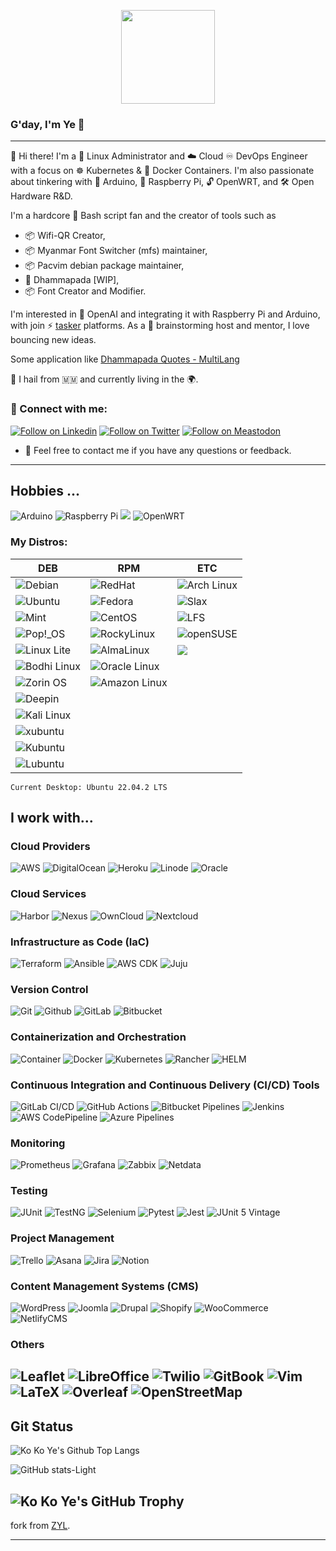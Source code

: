 <p align="center">
<img height="150" align="center" src="https://i.pinimg.com/originals/48/9b/af/489baf2d29ab40adef7e83b7b89dce1f.gif">
</p>


### G'day, I'm Ye 👋
---
👋 Hi there! 
I'm a 🐧 Linux Administrator and ☁️ Cloud ♾️ DevOps Engineer with a focus on ☸️ Kubernetes & 🐳 Docker Containers. 
I'm also passionate about tinkering with 🤖 Arduino, 🍓 Raspberry Pi, 🔓 OpenWRT, and 🛠️ Open Hardware R&D.

I'm a hardcore 🐚 Bash script fan and the creator of tools such as 
- 📦 Wifi-QR Creator, 
- 📦 Myanmar Font Switcher (mfs) maintainer, 
- 📦 Pacvim debian package maintainer,
- 🪷 Dhammapada [WIP],
- 📦 Font Creator and Modifier.

I'm interested in 🤖 OpenAI and integrating it with Raspberry Pi and Arduino, with join ⚡ [tasker](https://tasker.joaoapps.com/) platforms. As a 🧠 brainstorming host and mentor, I love bouncing new ideas.

Some application like [Dhammapada Quotes - MultiLang](https://play.google.com/store/apps/details?id=com.osstechsolution.dhammapada)

📍 I hail from 🇲🇲 and currently living in the 🌍.

### 🤝 Connect with me:

[![Follow on Linkedin](https://img.shields.io/badge/kokoye2007-0A66C2?style=for-the-badge&logo=linkedin&logoColor=white)](https://www.linkedin.com/in/kokoye2007)
[![Follow on Twitter](https://img.shields.io/badge/kokoye2007-1DA1F2?style=for-the-badge&logo=twitter&logoColor=white)](https://twitter.com/kokoye2007)
[![Follow on Meastodon](https://img.shields.io/badge/kokoye2007-6364FF?style=for-the-badge&logo=mastodon&logoColor=white)](https://burma.social/@kokoye2007)



- 💬 Feel free to contact me if you have any questions or feedback.

---
## Hobbies ...
![Arduino](https://img.shields.io/badge/Arduino-00979D?style=for-the-badge&logo=Arduino&logoColor=white)
![Raspberry Pi](https://img.shields.io/badge/Raspberry%20Pi-A22846?style=for-the-badge&logo=Raspberry%20Pi&logoColor=white)
![](https://img.shields.io/badge/Linux-FCC624?style=for-the-badge&logo=linux&logoColor=black)
 ![OpenWRT](https://img.shields.io/badge/OpenWrt-00B5E2?style=for-the-badge&logo=OpenWrt&logoColor=white)

### My Distros: 
| DEB |  RPM | ETC |
|---|---|---|
| ![Debian](https://img.shields.io/badge/Debian-A81D33?style=for-the-badge&logo=debian&logoColor=white) | ![RedHat](https://img.shields.io/badge/Red%20Hat-EE0000?style=for-the-badge&logo=redhat&logoColor=white) | ![Arch Linux](https://img.shields.io/badge/Arch_Linux-1793D1?style=for-the-badge&logo=arch-linux&logoColor=white) |
| ![Ubuntu](https://img.shields.io/badge/Ubuntu-E95420?style=for-the-badge&logo=ubuntu&logoColor=white) | ![Fedora](https://img.shields.io/badge/Fedora-294172?style=for-the-badge&logo=fedora&logoColor=white) | ![Slax](https://img.shields.io/badge/Slax-linux?style=for-the-badge&logo=linux&logoColor=white) |
| ![Mint](https://img.shields.io/badge/Linux_Mint-87CF3E?style=for-the-badge&logo=linux-mint&logoColor=white) | ![CentOS](https://img.shields.io/badge/Cent%20OS-262577?style=for-the-badge&logo=CentOS&logoColor=white) | ![LFS](https://img.shields.io/badge/LFS-ECD53F?style=for-the-badge&logo=linux&logoColor=white) |
| ![Pop!_OS](https://img.shields.io/badge/Pop!_OS-48B9C7?style=for-the-badge&logo=Pop!_OS&logoColor=white) | ![RockyLinux](https://img.shields.io/badge/rocky_linux-10B981?style=for-the-badge&logo=Rocky%20Linux&logoColor=white) | ![openSUSE](https://img.shields.io/badge/openSUSE-73BA25?style=for-the-badge&logo=openSUSE&logoColor=white) |
| ![Linux Lite](https://img.shields.io/badge/Linux_Lite-778833?style=for-the-badge&logo=linux&logoColor=white) | ![AlmaLinux](https://img.shields.io/badge/AlmaLinux-F0d084?style=for-the-badge&logo=linux&logoColor=white) | ![](https://img.shields.io/badge/Alpine_Linux-0D597F?style=for-the-badge&logo=alpine-linux&logoColor=white)| 
| ![Bodhi Linux](https://img.shields.io/badge/Bodhi_Linux-00d084?style=for-the-badge&logo=linux&logoColor=white) | ![Oracle Linux](https://img.shields.io/badge/Oracle_Linux-F80000?style=for-the-badge&logo=Oracle&logoColor=white) | |
| ![Zorin OS](https://img.shields.io/badge/Zorin%20OS-0CC1F3?style=for-the-badge&logo=zorin&logoColor=white) | ![Amazon Linux](https://img.shields.io/badge/Amazon_linux-ff9900?style=for-the-badge&logo=Amazon&logoColor=white) | |
| ![Deepin](https://img.shields.io/badge/Deepin-007CFF?style=for-the-badge&logo=deepin&logoColor=white) | | |
| ![Kali Linux](https://img.shields.io/badge/Kali_Linux-557C94?style=for-the-badge&logo=kali-linux&logoColor=white) | | |
|![xubuntu](https://img.shields.io/badge/Xubuntu-2284F2?style=for-the-badge&logo=xfce&logoColor=white)|||
|![Kubuntu](https://img.shields.io/badge/Kubuntu-0079C1?style=for-the-badge&logo=kubuntu&logoColor=white) | | |
| ![Lubuntu](https://img.shields.io/badge/Lubuntu-0068C8?style=for-the-badge&logo=lubuntu&logoColor=white) | | |
```
Current Desktop: Ubuntu 22.04.2 LTS
```



## I work with...

### Cloud Providers
![AWS](https://img.shields.io/badge/AWS-%23FF9900.svg?style=for-the-badge&logo=amazon-aws&logoColor=white)
![DigitalOcean](https://img.shields.io/badge/DigitalOcean-0080FF.svg?style=for-the-badge&logo=digitalocean&logoColor=white)
![Heroku](https://img.shields.io/badge/Heroku-430098?style=for-the-badge&logo=heroku&logoColor=white)
![Linode](https://img.shields.io/badge/Linode-00A95C?style=for-the-badge&logo=Linode&logoColor=white)
![Oracle](https://img.shields.io/badge/Oracle-F80000?style=for-the-badge&logo=oracle&logoColor=black)

### Cloud Services
![Harbor](https://img.shields.io/badge/Harbor-60B932?style=for-the-badge&logo=harbor&logoColor=white)
![Nexus](https://img.shields.io/badge/Nexus-DBDBDB?style=for-the-badge&logo=nexus&logoColor=white)
![OwnCloud](https://img.shields.io/badge/ownCloud-0099C9?style=for-the-badge&logo=owncloud&logoColor=white)
![Nextcloud](https://img.shields.io/badge/NexCloud-0082C9?style=for-the-badge&logo=nextcloud&logoColor=white)

### Infrastructure as Code (IaC)

![Terraform](https://img.shields.io/badge/terraform-%235835CC.svg?style=for-the-badge&logo=terraform&logoColor=white)
![Ansible](https://img.shields.io/badge/Ansible-000000?style=for-the-badge&logo=ansible&logoColor=white)
![AWS CDK](https://img.shields.io/badge/AWS%20CDK-%23F7DF1E.svg?style=for-the-badge&logo=amazonaws&logoColor=black)
![Juju](https://img.shields.io/badge/Juju-1E4F8F?style=for-the-badge&logo=Juju&logoColor=white)

### Version Control

![Git](https://img.shields.io/badge/Git-F05032?style=for-the-badge&logo=git&logoColor=white)
![Github](https://img.shields.io/badge/GitHub-100000?style=for-the-badge&logo=github&logoColor=white)
![GitLab](https://img.shields.io/badge/gitlab-FC6D26.svg?style=for-the-badge&logo=gitlab&logoColor=white)
![Bitbucket](https://img.shields.io/badge/bitbucket-0052CC.svg?style=for-the-badge&logo=bitbucket&logoColor=white)

### Containerization and Orchestration
![Container](https://img.shields.io/badge/Container-333333?style=for-the-badge&logo=linuxcontainers&logoColor=white)
![Docker](https://img.shields.io/badge/Docker-2496ED?style=for-the-badge&logo=docker&logoColor=white)
![Kubernetes](https://img.shields.io/badge/Kubernetes-326CE5?style=for-the-badge&logo=kubernetes&logoColor=white)
![Rancher](https://img.shields.io/badge/Rancher-0075A8?style=for-the-badge&logo=rancher&logoColor=white)
![HELM](https://img.shields.io/badge/Helm-0F1689?style=for-the-badge&logo=Helm&labelColor=0F1689)

### Continuous Integration and Continuous Delivery (CI/CD) Tools

![GitLab CI/CD](https://img.shields.io/badge/GitLab%20CI%2FCD-FCA121?style=for-the-badge&logo=GitLab&logoColor=white)
![GitHub Actions](https://img.shields.io/badge/GitHub%20Actions-%232671E5.svg?style=for-the-badge&logo=githubactions&logoColor=white)
![Bitbucket Pipelines](https://img.shields.io/badge/Bitbucket%20Pipelines-0052CC?style=for-the-badge&logo=Bitbucket&logoColor=white)
![Jenkins](https://img.shields.io/badge/Jenkins-D24939?style=for-the-badge&logo=Jenkins&logoColor=white)
![AWS CodePipeline](https://img.shields.io/badge/AWS%20CodePipeline-%23323330.svg?style=for-the-badge&logo=amazon-aws&logoColor=white)
![Azure Pipelines](https://img.shields.io/badge/Azure%20Pipelines-0078D7?style=for-the-badge&logo=azuredevops&logoColor=white)


### Monitoring

![Prometheus](https://img.shields.io/badge/Prometheus-E6522C?style=for-the-badge&logo=prometheus&logoColor=white)
![Grafana](https://img.shields.io/badge/Grafana-F46800?style=for-the-badge&logo=Grafana&logoColor=white) 
![Zabbix](https://img.shields.io/badge/Zabbix-F05032?style=for-the-badge&logo=zabbix&logoColor=white)
![Netdata](https://img.shields.io/badge/Netdata-00C7B7?style=for-the-badge&logo=netdata&logoColor=white)

### Testing

![JUnit](https://img.shields.io/badge/JUnit-25A162?style=for-the-badge&logo=junit5&logoColor=white)
![TestNG](https://img.shields.io/badge/TestNG-007CFF?style=for-the-badge&logo=testng&logoColor=white)
![Selenium](https://img.shields.io/badge/Selenium-43B02A?style=for-the-badge&logo=selenium&logoColor=white)
![Pytest](https://img.shields.io/badge/pytest-0A9EDC?style=for-the-badge&logo=pytest&logoColor=white)
![Jest](https://img.shields.io/badge/Jest-C21325?style=for-the-badge&logo=jest&logoColor=white)
![JUnit 5 Vintage](https://img.shields.io/badge/JUnit_5_Vintage-25A162?style=for-the-badge&logo=junit5&logoColor=white)

### Project Management
![Trello](https://img.shields.io/badge/Trello-0079BF?style=for-the-badge&logo=Trello&logoColor=white)
![Asana](https://img.shields.io/badge/Asana-273347?style=for-the-badge&logo=Asana&logoColor=white)
![Jira](https://img.shields.io/badge/Jira-0052CC?style=for-the-badge&logo=Jira&logoColor=white)
![Notion](https://img.shields.io/badge/Notion-000000?style=for-the-badge&logo=notion&logoColor=white)

### Content Management Systems (CMS)

![WordPress](https://img.shields.io/badge/WordPress-21759B?style=for-the-badge&logo=wordpress&logoColor=white)
![Joomla](https://img.shields.io/badge/Joomla-FC9B00?style=for-the-badge&logo=joomla&logoColor=white)
![Drupal](https://img.shields.io/badge/Drupal-0678BE?style=for-the-badge&logo=drupal&logoColor=white)
![Shopify](https://img.shields.io/badge/Shopify-7AB55C?style=for-the-badge&logo=shopify&logoColor=white)
![WooCommerce](https://img.shields.io/badge/WooCommerce-96588A?style=for-the-badge&logo=woocommerce&logoColor=white)
![NetlifyCMS](https://img.shields.io/badge/NetlifyCMS-00C7B7?style=for-the-badge&logo=NetlifyCMS&logoColor=white)

### Others

![Leaflet](https://img.shields.io/badge/Leaflet-199900?style=for-the-badge&logo=Leaflet&logoColor=white)
![LibreOffice](https://img.shields.io/badge/LibreOffice-18A303?style=for-the-badge&logo=LibreOffice&logoColor=white)
![Twilio](https://img.shields.io/badge/Twilio-F22F46?style=for-the-badge&logo=Twilio&logoColor=white)
![GitBook](https://img.shields.io/badge/GitBook-7B36ED?style=for-the-badge&logo=gitbook&logoColor=white)
![Vim](https://img.shields.io/badge/VIM-%2311AB00.svg?&style=for-the-badge&logo=vim&logoColor=white)
![LaTeX](https://img.shields.io/badge/LaTeX-47A141?style=for-the-badge&logo=LaTeX&logoColor=white)
![Overleaf](https://img.shields.io/badge/Overleaf-47A141?style=for-the-badge&logo=Overleaf&logoColor=white)
![OpenStreetMap](https://img.shields.io/badge/OpenStreetMap-7EBC6F?style=for-the-badge&logo=OpenStreetMap&logoColor=white)
---

## Git Status
![Ko Ko Ye's Github Top Langs](https://github-readme-stats.vercel.app/api/top-langs/?username=kokoye2007&layout=compact&langs_count=8)

![GitHub stats-Light](https://github-readme-stats.vercel.app/api?username=kokoye2007&show_icons=true&theme=default#gh-light-mode-only)

![Ko Ko Ye's GitHub Trophy](https://github-profile-trophy.vercel.app/?username=kokoye2007)
---

fork from [ZYL](https://github.com/zawyelwin/zawyelwin/).

<!-- Ref:

Emoji:
- https://bartwullems.blogspot.com/2020/08/azure-devops-github-emoji.html
- https://emojipedia.org

Icon:
- https://simpleicons.org/

Badges:
- https://shields.io/
- https://badgen.net/
- https://github.com/Ileriayo/markdown-badges
- https://github.com/badges/shields
- https://dev.to/envoy_/150-badges-for-github-pnk
- https://github.com/alexandresanlim/Badges4-README.md-Profile

Status:
- https://github.com/anuraghazra/github-readme-stats


-->
---
